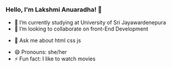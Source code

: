 ### Hello, I'm Lakshmi Anuaradha! 👋

<!-- - 🔭 I’m currently working on ... -->
- 🌱 I’m currently studying at University of Sri Jayawardenepura
- 👯 I’m looking to collaborate on front-End Development
<!-- - 🤔 I’m looking for help with ... -->
- 💬 Ask me about html css js 
<!-- - 📫 How to reach me: ... -->
- 😄 Pronouns: she/her
- ⚡ Fun fact: I like to watch movies

